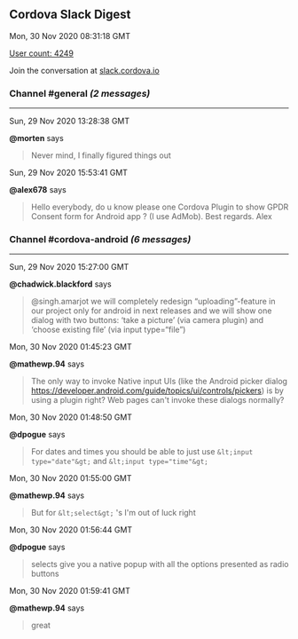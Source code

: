 ## Cordova Slack Digest
Mon, 30 Nov 2020 08:31:18 GMT

[User count: 4249](https://cordova.slack.com/)


Join the conversation at [slack.cordova.io](http://slack.cordova.io/)

### __Channel #general__ _(2 messages)_
---

Sun, 29 Nov 2020 13:28:38 GMT

__@morten__ says 
> Never mind, I finally figured things out
> 

Sun, 29 Nov 2020 15:53:41 GMT

__@alex678__ says 
> Hello everybody, do u know please one Cordova Plugin to show GPDR Consent form for Android app ? (I use AdMob). Best regards. Alex
> 

### __Channel #cordova-android__ _(6 messages)_
---

Sun, 29 Nov 2020 15:27:00 GMT

__@chadwick.blackford__ says 
> @singh.amarjot we will completely redesign “uploading”-feature in our project only for android in next releases and we will show one dialog with two buttons: ‘take a picture’ (via camera plugin) and ‘choose existing file’ (via input type=“file”)
> 

Mon, 30 Nov 2020 01:45:23 GMT

__@mathewp.94__ says 
> The only way to invoke Native input UIs (like the Android picker dialog <https://developer.android.com/guide/topics/ui/controls/pickers>) is by using a plugin right? Web pages can't invoke these dialogs normally?
> 

Mon, 30 Nov 2020 01:48:50 GMT

__@dpogue__ says 
> For dates and times you should be able to just use `&lt;input type="date"&gt;` and `&lt;input type="time"&gt;`
> 

Mon, 30 Nov 2020 01:55:00 GMT

__@mathewp.94__ says 
> But for `&lt;select&gt;` 's I'm out of luck right
> 

Mon, 30 Nov 2020 01:56:44 GMT

__@dpogue__ says 
> selects give you a native popup with all the options presented as radio buttons
> 

Mon, 30 Nov 2020 01:59:41 GMT

__@mathewp.94__ says 
> great
> 
